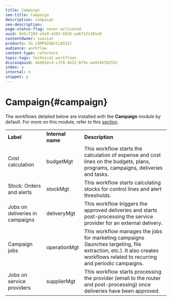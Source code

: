 ```yaml
---
title: Campaign
seo-title: Campaign
description: Campaign
seo-description: 
page-status-flag: never-activated
uuid: 9e5cf203-e5e9-4383-b628-aa6f131491e0
contentOwner: sauviat
products: SG_CAMPAIGN/CLASSIC
audience: workflow
content-type: reference
topic-tags: technical-workflows
discoiquuid: de892ec4-c378-4b22-875e-aa9345f82552
index: y
internal: n
snippet: y
---
```


# Campaign{#campaign}

The workflows detailed below are installed with the **Campaign** module by default. For more on this module, refer to this [section](../../campaign/using/designing-marketing-campaigns.md).

<table> 
 <tbody> 
  <tr> 
   <td> <strong>Label</strong><br /> </td> 
   <td> <strong>Internal name</strong><br /> </td> 
   <td> <strong>Description</strong><br /> </td> 
  </tr> 
  <tr> 
   <td> <span class="uicontrol">Cost calculation</span> <br /> </td> 
   <td> <span class="uicontrol">budgetMgt</span> <br /> </td> 
   <td> This workflow starts the calculation of expense and cost lines on the budgets, plans, programs, campaigns, deliveries and tasks.<br /> </td> 
  </tr> 
  <tr> 
   <td> <span class="uicontrol">Stock: Orders and alerts</span> <br /> </td> 
   <td> <span class="uicontrol">stockMgt</span> <br /> </td> 
   <td> This workflow starts calculating stocks for control lines and alert thresholds.<br /> </td> 
  </tr> 
  <tr> 
   <td> <span class="uicontrol">Jobs on deliveries in campaigns</span> <br /> </td> 
   <td> <span class="uicontrol">deliveryMgt</span> <br /> </td> 
   <td> This workflow triggers the approved deliveries and starts post-processing the service provider for an external delivery.<br /> </td> 
  </tr> 
  <tr> 
   <td> <span class="uicontrol">Campaign jobs</span> <br /> </td> 
   <td> <span class="uicontrol">operationMgt</span> <br /> </td> 
   <td> This workflow manages the jobs for marketing campaigns (launches targeting, file extraction, etc.). It also creates workflows related to recurring and periodic campaigns.<br /> </td> 
  </tr> 
  <tr> 
   <td> <span class="uicontrol">Jobs on service providers</span> <br /> </td> 
   <td> <span class="uicontrol">supplierMgt</span> <br /> </td> 
   <td> This workflow starts processing the provider (email to the router and post-processing) once deliveries have been approved. <br /> </td> 
  </tr> 
 </tbody> 
</table>

